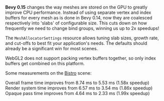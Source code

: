 <!-- Pack multiple vertex and index arrays together into growable buffers. -->
<!-- https://github.com/bevyengine/bevy/pull/14257 -->

<!-- TODO -->

**Bevy 0.15** changes the way meshes are stored on the GPU to greatly improve CPU performance. Instead of using separate vertex and index buffers for every mesh as is done in Bevy 0.14, now they are coalesced respectively into 'slabs' of configurable size. This cuts down on how frequently we need to change bind groups, winning us up to 2x speedups!

The `MeshAllocatorSettings` resource allows tuning slab sizes, growth rate, and cut-offs to best fit your application's needs. The defaults should already be a significant win for most scenes.

WebGL2 does not support packing vertex buffers together, so only index buffers get combined on this platform.

Some measurements on the [Bistro] scene:

Overall frame time improves from 8.74 ms to 5.53 ms (1.58x speedup)
Render system time improves from 6.57 ms to 3.54 ms (1.86x speedup)
Opaque pass time improves from 4.64 ms to 2.33 ms (1.99x speedup)

[Bistro]: https://github.com/DGriffin91/bevy_bistro_scene
[`MeshAllocatorSettings`]: https://docs.rs/bevy/0.15.0-rc.3/bevy/render/mesh/allocator/struct.MeshAllocatorSettings.html
